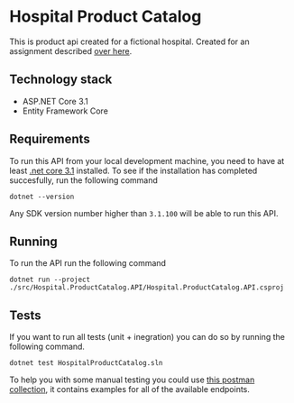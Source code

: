 # Hospital Product Catalog

This is product api created for a fictional hospital. Created for an assignment described [over here](/assignment.md).

## Technology stack

- ASP.NET Core 3.1
- Entity Framework Core

## Requirements

To run this API from your local development machine, you need to have at least [.net core 3.1](https://dotnet.microsoft.com/download/dotnet-core/current) installed.
To see if the installation has completed succesfully, run the following command

```
dotnet --version
```

Any SDK version number higher than `3.1.100` will be able to run this API. 

## Running 

To run the API run the following command

```
dotnet run --project ./src/Hospital.ProductCatalog.API/Hospital.ProductCatalog.API.csproj
```

## Tests

If you want to run all tests (unit + inegration) you can do so by running the following command. 

```
dotnet test HospitalProductCatalog.sln
```

To help you with some manual testing you could use [this postman collection](/tests/postman_collection.json), it contains examples for all of the available endpoints.